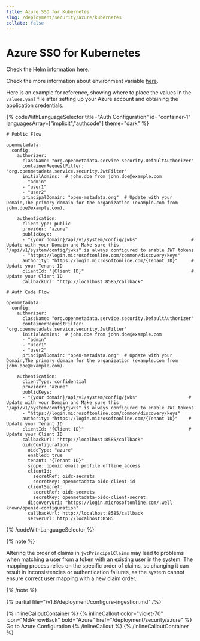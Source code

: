 ```yaml
---
title: Azure SSO for Kubernetes
slug: /deployment/security/azure/kubernetes
collate: false
---
```


# Azure SSO for Kubernetes

Check the Helm information [here](https://artifacthub.io/packages/search?repo=open-metadata).

Check the more information about environment variable [here](/deployment/security/configuration-parameters).

Here is an example for reference, showing where to place the values in the `values.yaml` file after setting up your Azure account and obtaining the application credentials.

{% codeWithLanguageSelector title="Auth Configuration" id="container-1" languagesArray=["implicit","authcode"] theme="dark" %}

```implicit
# Public Flow

openmetadata:
  config:
    authorizer:
      className: "org.openmetadata.service.security.DefaultAuthorizer"
      containerRequestFilter: "org.openmetadata.service.security.JwtFilter"
      initialAdmins:  # john.doe from john.doe@example.com
      - "admin"
      - "user1"
      - "user2"
      principalDomain: "open-metadata.org"  # Update with your Domain,The primary domain for the organization (example.com from john.doe@example.com).  

    authentication:
      clientType: public
      provider: "azure"
      publicKeys:
      - "{your domain}/api/v1/system/config/jwks"                    # Update with your Domain and Make sure this "/api/v1/system/config/jwks" is always configured to enable JWT tokens
      - "https://login.microsoftonline.com/common/discovery/keys"
      authority: "https://login.microsoftonline.com/{Tenant ID}"     # Update your Tenant ID  
      clientId: "{Client ID}"                                        # Update your Client ID
      callbackUrl: "http://localhost:8585/callback"
```

```authcode
# Auth Code Flow 

openmetadata:
  config:
    authorizer:
      className: "org.openmetadata.service.security.DefaultAuthorizer"  
      containerRequestFilter: "org.openmetadata.service.security.JwtFilter"  
      initialAdmins:  # john.doe from john.doe@example.com
      - "admin"
      - "user1"
      - "user2"
      principalDomain: "open-metadata.org"  # Update with your Domain,The primary domain for the organization (example.com from john.doe@example.com).  

    authentication:
      clientType: confidential 
      provider: "azure" 
      publicKeys:
      - "{your domain}/api/v1/system/config/jwks"                   # Update with your Domain and Make sure this "/api/v1/system/config/jwks" is always configured to enable JWT tokens
      - "https://login.microsoftonline.com/common/discovery/keys"
      authority: "https://login.microsoftonline.com/{Tenant ID}"    # Update your Tenant ID
      clientId: "{Client ID}"                                       # Update your Client ID
      callbackUrl: "http://localhost:8585/callback"
      oidcConfiguration:
        oidcType: "azure"
        enabled: true
        tenant: "{Tenant ID}"
        scope: openid email profile offline_access
        clientId:
          secretRef: oidc-secrets
          secretKey: openmetadata-oidc-client-id  
        clientSecret:
          secretRef: oidc-secrets
          secretKey: openmetadata-oidc-client-secret  
        discoveryUri: "https://login.microsoftonline.com/.well-known/openid-configuration"     
        callbackUrl: http://localhost:8585/callback  
        serverUrl: http://localhost:8585  
```

{% /codeWithLanguageSelector %}

{% note %}

Altering the order of claims in `jwtPrincipalClaims` may lead to problems when matching a user from a token with an existing user in the system. The mapping process relies on the specific order of claims, so changing it can result in inconsistencies or authentication failures, as the system cannot ensure correct user mapping with a new claim order.

{% /note %}

{% partial file="/v1.8/deployment/configure-ingestion.md" /%}


{% inlineCalloutContainer %}
  {% inlineCallout
    color="violet-70"
    icon="MdArrowBack"
    bold="Azure"
    href="/deployment/security/azure" %}
    Go to Azure Configuration
  {% /inlineCallout %}
{% /inlineCalloutContainer %}